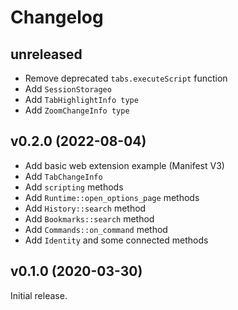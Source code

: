# Changelog

## unreleased

- Remove deprecated `tabs.executeScript` function
- Add `SessionStorageo`
- Add `TabHighlightInfo type`
- Add `ZoomChangeInfo type`

## v0.2.0 (2022-08-04)

- Add basic web extension example (Manifest V3)
- Add `TabChangeInfo`
- Add `scripting` methods
- Add `Runtime::open_options_page` methods
- Add `History::search` method
- Add `Bookmarks::search` method
- Add `Commands::on_command` method
- Add `Identity` and some connected methods

## v0.1.0 (2020-03-30)

Initial release.
